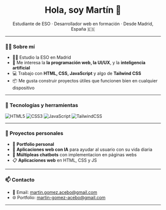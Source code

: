 <h1 align="center">Hola, soy Martín 👋</h1>

<p align="center">
Estudiante de ESO · Desarrollador web en formación · Desde Madrid, España 🇪🇸
</p>

---

### 🧑‍💻 Sobre mí

- 👨‍🎓 Estudio la ESO en Madrid
- 🧠 Me interesa la **la programación web, la UI/UX**, y la **inteligencia artificial**
- 💻 Trabajo con **HTML, CSS, JavaScript** y algo de **Tailwind CSS**
- 📦 Me gusta construir proyectos útiles que funcionen bien en cualquier dispositivo

---

### 🚀 Tecnologías y herramientas

![HTML5](https://img.shields.io/badge/HTML5-E34F26?style=for-the-badge&logo=html5&logoColor=white)
![CSS3](https://img.shields.io/badge/CSS3-1572B6?style=for-the-badge&logo=css3&logoColor=white)
![JavaScript](https://img.shields.io/badge/JavaScript-F7DF1E?style=for-the-badge&logo=javascript&logoColor=black)
![TailwindCSS](https://img.shields.io/badge/TailwindCSS-38B2AC?style=for-the-badge&logo=tailwind-css&logoColor=white)

---

### 📌 Proyectos personales

- 🧩 **Portfolio personal**
- 🔨 **Aplicaciones web con IA** para ayudar al usuario con su vida diaria
- 🤖 **Múltipleas chatbots** con implementacion en páginas webs
- 📋 **Aplicaciones web** en HTML, CSS y JS

---

### 📫 Contacto

- 📧 Email: martin.gomez.acebo@gmail.com
- 🌐 Portfolio: martin-gomez-acebo@gmail.com

---
